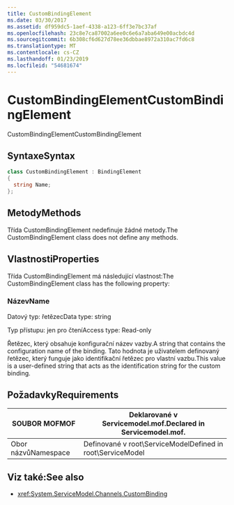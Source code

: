 ```yaml
---
title: CustomBindingElement
ms.date: 03/30/2017
ms.assetid: df959dc5-1aef-4338-a123-6ff3e7bc37af
ms.openlocfilehash: 23c8e7ca87002a6ee0c6e6a7aba649e00acbdc4d
ms.sourcegitcommit: 6b308cf6d627d78ee36dbbae8972a310ac7fd6c8
ms.translationtype: MT
ms.contentlocale: cs-CZ
ms.lasthandoff: 01/23/2019
ms.locfileid: "54681674"
---
```

# <a name="custombindingelement"></a><span data-ttu-id="32e1f-102">CustomBindingElement</span><span class="sxs-lookup"><span data-stu-id="32e1f-102">CustomBindingElement</span></span>
<span data-ttu-id="32e1f-103">CustomBindingElement</span><span class="sxs-lookup"><span data-stu-id="32e1f-103">CustomBindingElement</span></span>  
  
## <a name="syntax"></a><span data-ttu-id="32e1f-104">Syntaxe</span><span class="sxs-lookup"><span data-stu-id="32e1f-104">Syntax</span></span>  
  
```csharp
class CustomBindingElement : BindingElement  
{  
  string Name;  
};  
```  
  
## <a name="methods"></a><span data-ttu-id="32e1f-105">Metody</span><span class="sxs-lookup"><span data-stu-id="32e1f-105">Methods</span></span>  
 <span data-ttu-id="32e1f-106">Třída CustomBindingElement nedefinuje žádné metody.</span><span class="sxs-lookup"><span data-stu-id="32e1f-106">The CustomBindingElement class does not define any methods.</span></span>  
  
## <a name="properties"></a><span data-ttu-id="32e1f-107">Vlastnosti</span><span class="sxs-lookup"><span data-stu-id="32e1f-107">Properties</span></span>  
 <span data-ttu-id="32e1f-108">Třída CustomBindingElement má následující vlastnost:</span><span class="sxs-lookup"><span data-stu-id="32e1f-108">The CustomBindingElement class has the following property:</span></span>  
  
### <a name="name"></a><span data-ttu-id="32e1f-109">Název</span><span class="sxs-lookup"><span data-stu-id="32e1f-109">Name</span></span>  
 <span data-ttu-id="32e1f-110">Datový typ: řetězec</span><span class="sxs-lookup"><span data-stu-id="32e1f-110">Data type: string</span></span>  
  
 <span data-ttu-id="32e1f-111">Typ přístupu: jen pro čtení</span><span class="sxs-lookup"><span data-stu-id="32e1f-111">Access type: Read-only</span></span>  
  
 <span data-ttu-id="32e1f-112">Řetězec, který obsahuje konfigurační název vazby.</span><span class="sxs-lookup"><span data-stu-id="32e1f-112">A string that contains the configuration name of the binding.</span></span> <span data-ttu-id="32e1f-113">Tato hodnota je uživatelem definovaný řetězec, který funguje jako identifikační řetězec pro vlastní vazbu.</span><span class="sxs-lookup"><span data-stu-id="32e1f-113">This value is a user-defined string that acts as the identification string for the custom binding.</span></span>  
  
## <a name="requirements"></a><span data-ttu-id="32e1f-114">Požadavky</span><span class="sxs-lookup"><span data-stu-id="32e1f-114">Requirements</span></span>  
  
|<span data-ttu-id="32e1f-115">SOUBOR MOF</span><span class="sxs-lookup"><span data-stu-id="32e1f-115">MOF</span></span>|<span data-ttu-id="32e1f-116">Deklarované v Servicemodel.mof.</span><span class="sxs-lookup"><span data-stu-id="32e1f-116">Declared in Servicemodel.mof.</span></span>|  
|---------|-----------------------------------|  
|<span data-ttu-id="32e1f-117">Obor názvů</span><span class="sxs-lookup"><span data-stu-id="32e1f-117">Namespace</span></span>|<span data-ttu-id="32e1f-118">Definované v root\ServiceModel</span><span class="sxs-lookup"><span data-stu-id="32e1f-118">Defined in root\ServiceModel</span></span>|  
  
## <a name="see-also"></a><span data-ttu-id="32e1f-119">Viz také:</span><span class="sxs-lookup"><span data-stu-id="32e1f-119">See also</span></span>
- <xref:System.ServiceModel.Channels.CustomBinding>
